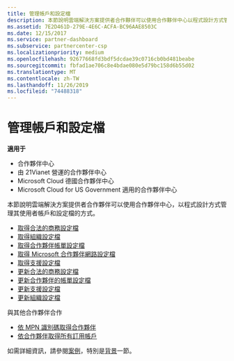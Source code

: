 ```yaml
---
title: 管理帳戶和設定檔
description: 本節說明雲端解決方案提供者合作夥伴可以使用合作夥伴中心以程式設計方式管理其使用者帳戶和設定檔的方式。
ms.assetid: 7E2D461D-279E-4E6C-ACFA-BC96AAE8503C
ms.date: 12/15/2017
ms.service: partner-dashboard
ms.subservice: partnercenter-csp
ms.localizationpriority: medium
ms.openlocfilehash: 92677668fd3bdf5dcdae39c0716cb0bd481beabe
ms.sourcegitcommit: fbfad1ae706c8e4bdae080e5d79bc158d6b55d02
ms.translationtype: MT
ms.contentlocale: zh-TW
ms.lasthandoff: 11/26/2019
ms.locfileid: "74488318"
---
```

# <a name="manage-accounts-and-profiles"></a>管理帳戶和設定檔


**適用于**

- 合作夥伴中心
- 由 21Vianet 營運的合作夥伴中心
- Microsoft Cloud 德國合作夥伴中心
- Microsoft Cloud for US Government 適用的合作夥伴中心

本節說明雲端解決方案提供者合作夥伴可以使用合作夥伴中心，以程式設計方式管理其使用者帳戶和設定檔的方式。

- [取得合法的商務設定檔](get-legal-business-profile.md)
- [取得組織設定檔](get-an-organization-profile.md)
- [取得合作夥伴帳單設定檔](get-partner-billing-profile.md)
- [取得 Microsoft 合作夥伴網路設定檔](get-partner-network-profile.md)
- [取得支援設定檔](get-support-profile.md)
- [更新合法的商務設定檔](update-legal-business-profile.md)
- [更新合作夥伴的帳單設定檔](update-partner-billing-profile.md)
- [更新支援設定檔](update-support-profile.md)
- [更新組織設定檔](update-an-organization-profile.md)

與其他合作夥伴合作

- [依 MPN 識別碼取得合作夥伴](get-partner-by-mpn-id.md)
- [依合作夥伴取得所有訂用帳戶](get-all-subscriptions-by-partner.md)

如需詳細資訊，請參閱[案例](scenarios.md)，特別是[背景](scenarios.md#background)一節。